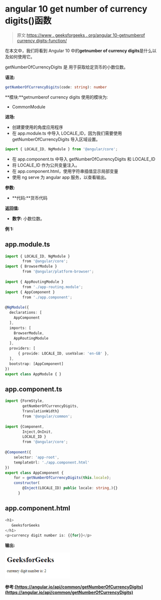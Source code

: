 # angular 10 get number of currency digits()函数

> 原文:[https://www . geeksforgeeks . org/angular 10-getnumberof currency digits-function/](https://www.geeksforgeeks.org/angular10-getnumberofcurrencydigits-function/)

在本文中，我们将看到 Angular 10 中的**getnumber of currency digits**是什么以及如何使用它。

getNumberOfCurrencyDigits 是 用于获取给定货币的小数位数。

**语法:**

```ts
getNumberOfCurrencyDigits(code: string): number
```

**模块:**getnumberof currency digits 使用的模块为:

*   CommonModule

**进场:**

*   创建要使用的角度应用程序
*   在 app.module.ts 中导入 LOCALE_ID，因为我们需要使用 getNumberOfCurrencyDigits 导入区域设置。

```ts
import { LOCALE_ID, NgModule } from '@angular/core';
```

*   在 app.component.ts 中导入 getNumberOfCurrencyDigits 和 LOCALE_ID
*   将 LOCALE_ID 作为公共变量注入。
*   在 app.component.html，使用字符串插值显示局部变量
*   使用 ng serve 为 angular app 服务，以查看输出。

**参数:**

*   **代码:**货币代码

**返回值:**

*   **数字:** 小数位数。

**例 1:**

## app.module.ts

```ts
import { LOCALE_ID, NgModule } 
        from '@angular/core';
import { BrowserModule } 
        from '@angular/platform-browser';

import { AppRoutingModule } 
        from './app-routing.module';
import { AppComponent }
        from './app.component';

@NgModule({
  declarations: [
    AppComponent
  ],
  imports: [
    BrowserModule,
    AppRoutingModule
  ],
  providers: [
      { provide: LOCALE_ID, useValue: 'en-GB' },
  ],
  bootstrap: [AppComponent]
})
export class AppModule { }
```

## app.component.ts

```ts
import {FormStyle,
        getNumberOfCurrencyDigits, 
        TranslationWidth} 
        from '@angular/common';

import {Component, 
        Inject,OnInit, 
        LOCALE_ID } 
        from '@angular/core';

@Component({
    selector: 'app-root',
    templateUrl: './app.component.html'
})
export class AppComponent {
    for = getNumberOfCurrencyDigits(this.locale);
    constructor(
        @Inject(LOCALE_ID) public locale: string,){}
      }
```

## app.component.html

```ts
<h1>
   GeeksforGeeks
</h1>
<p>currency digit number is: {{for}}</p>
```

**输出:**

![](img/ea37685634bc9c523f495232e7cc6f00.png)

**参考:**[](https://angular.io/api/common/getLocaleCurrencyName)**[https://angular.io/api/common/getNumberOfCurrencyDigits](https://angular.io/api/common/getNumberOfCurrencyDigits)**